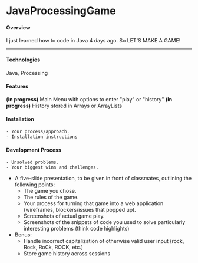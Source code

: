 # JavaProcessingGame

#### Overview

I just learned how to code in Java 4 days ago. So LET'S MAKE A GAME!

---

#### Technologies

Java, Processing


#### Features

**(in progress)** Main Menu with options to enter "play" or "history"
**(in progress)** History stored in Arrays or ArrayLists

#### Installation
    - Your process/approach.
    - Installation instructions
    
#### Development Process
    - Unsolved problems.
    - Your biggest wins and challenges.
  - A five-slide presentation, to be given in front of classmates, outlining the following points:
    - The game you chose.
    - The rules of the game.
    - Your process for turning that game into a web application (wireframes, blockers/issues that popped up).
    - Screenshots of actual game play.
    - Screenshots of the snippets of code you used to solve particularly interesting problems (think code highlights)
  - Bonus:
    - Handle incorrect capitalization of otherwise valid user input (rock, Rock, RoCk, ROCK, etc.)
    - Store game history across sessions
